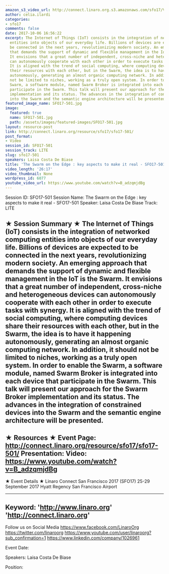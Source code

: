 ```yaml
---
amazon_s3_video_url: http://connect.linaro.org.s3.amazonaws.com/sfo17/Videos/SFO17-501%20-%20The%20Swarm%20on%20the%20Edge%20-%20key%20aspects%20to%20make%20it%20real.mp4
author: celia.ilardi
categories:
- sfo17
comments: false
date: 2017-10-06 16:56:22
excerpt: The Internet of Things (IoT) consists in the integration of networked computing
  entities into objects of our everyday life. Billions of devices are expected to
  be connected in the next years, revolutionizing modern society. An emerging approach
  that demands the support of dynamic and flexible management in the IoT is the Swarm.
  It envisions that a great number of independent, cross-niche and heterogeneous devices
  can autonomously cooperate with each other in order to execute tasks with synergy.
  It is aligned with the trend of social computing, where computing devices share
  their resources with each other, but in the Swarm, the idea is to have it happening
  autonomously, generating an almost organic computing network. In addition, it should
  not be limited to niches, working as a truly open system. In order to enable the
  Swarm, a software module, named Swarm Broker is integrated into each device that
  participate in the Swarm. This talk will present our approach for the Swarm Broker
  implementation and its status. The advances in the integration of constrained devices
  into the Swarm and the semantic engine architecture will be presented.
featured_image_name: SFO17-501.jpg
image:
  featured: true
  name: SFO17-501.jpg
  path: /assets/images/featured-images/SFO17-501.jpg
layout: resource-post
link: http://connect.linaro.org/resource/sfo17/sfo17-501/
post_format:
- Video
session_id: SFO17-501
session_track: LITE
slug: sfo17-501
speakers: Laisa Costa De Biase
title: 'The Swarm on the Edge : key aspects to make it real - SFO17-501'
video_length: '26:17'
video_thumbnail: None
wordpress_id: 6077
youtube_video_url: https://www.youtube.com/watch?v=B_adzqmjdBg
---
```


Session ID: SFO17-501
Session Name: The Swarm on the Edge : key aspects to make it real - SFO17-501
Speaker: Laisa Costa De Biase 
Track: LITE


★ Session Summary ★
The Internet of Things (IoT) consists in the integration of networked computing entities into objects of our everyday life. Billions of devices are expected to be connected in the next years, revolutionizing modern society. An emerging approach that demands the support of dynamic and flexible management in the IoT is the Swarm. It envisions that a great number of independent, cross-niche and heterogeneous devices can autonomously cooperate with each other in order to execute tasks with synergy. It is aligned with the trend of social computing, where computing devices share their resources with each other, but in the Swarm, the idea is to have it happening autonomously, generating an almost organic computing network. In addition, it should not be limited to niches, working as a truly open system. In order to enable the Swarm, a software module, named Swarm Broker is integrated into each device that participate in the Swarm. This talk will present our approach for the Swarm Broker implementation and its status. The advances in the integration of constrained devices into the Swarm and the semantic engine architecture will be presented.
---------------------------------------------------
★ Resources ★
Event Page: http://connect.linaro.org/resource/sfo17/sfo17-501/
Presentation: 
Video: https://www.youtube.com/watch?v=B_adzqmjdBg
 ---------------------------------------------------

★ Event Details ★
Linaro Connect San Francisco 2017 (SFO17)
25-29 September 2017
Hyatt Regency San Francisco Airport

---------------------------------------------------
Keyword: 
'http://www.linaro.org'
'http://connect.linaro.org'
---------------------------------------------------
Follow us on Social Media
https://www.facebook.com/LinaroOrg
https://twitter.com/linaroorg
https://www.youtube.com/user/linaroorg?sub_confirmation=1
https://www.linkedin.com/company/1026961

Event Date: 

Speakers: Laisa Costa De Biase

Position: